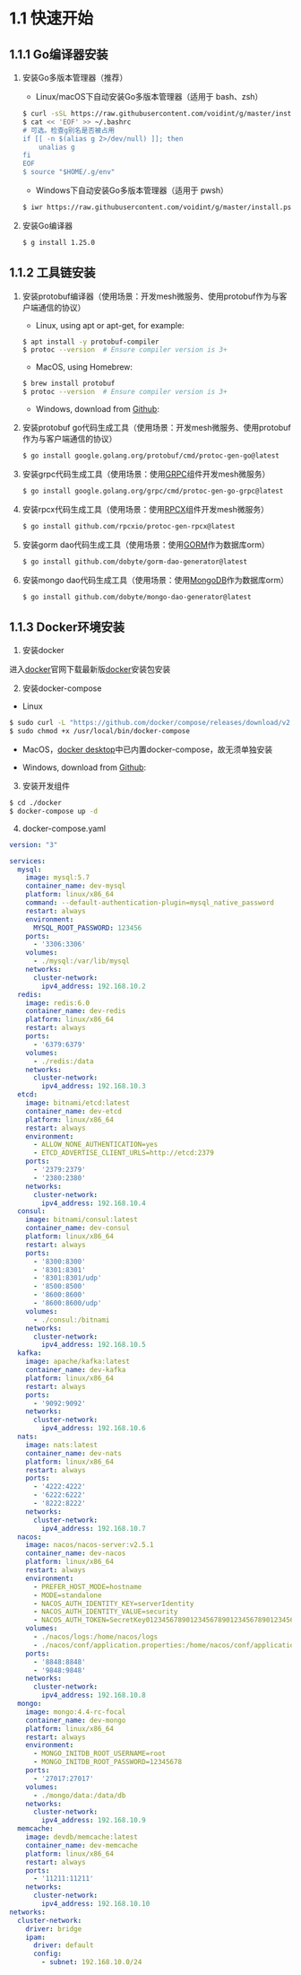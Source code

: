 # 1.1 快速开始

## 1.1.1 Go编译器安装

1. 安装Go多版本管理器（推荐）

    - Linux/macOS下自动安装Go多版本管理器（适用于 bash、zsh）

    ```bash
    $ curl -sSL https://raw.githubusercontent.com/voidint/g/master/install.sh | bash
    $ cat << 'EOF' >> ~/.bashrc
    # 可选。检查g别名是否被占用
    if [[ -n $(alias g 2>/dev/null) ]]; then
        unalias g
    fi
    EOF 
    $ source "$HOME/.g/env"
    ```

    - Windows下自动安装Go多版本管理器（适用于 pwsh）

    ```bash
    $ iwr https://raw.githubusercontent.com/voidint/g/master/install.ps1 -useb | iex
    ```

2. 安装Go编译器

    ```bash
    $ g install 1.25.0
    ```

## 1.1.2 工具链安装

1. 安装protobuf编译器（使用场景：开发mesh微服务、使用protobuf作为与客户端通信的协议）

    - Linux, using apt or apt-get, for example:

    ```bash
    $ apt install -y protobuf-compiler
    $ protoc --version  # Ensure compiler version is 3+
    ```

    - MacOS, using Homebrew:

    ```bash
    $ brew install protobuf
    $ protoc --version  # Ensure compiler version is 3+
    ```

    - Windows, download from [Github](https://github.com/protocolbuffers/protobuf/releases):

2. 安装protobuf go代码生成工具（使用场景：开发mesh微服务、使用protobuf作为与客户端通信的协议）

    ```bash
    $ go install google.golang.org/protobuf/cmd/protoc-gen-go@latest
    ```

3. 安装grpc代码生成工具（使用场景：使用[GRPC](https://grpc.io/)组件开发mesh微服务）

    ```bash
    $ go install google.golang.org/grpc/cmd/protoc-gen-go-grpc@latest
    ```

4. 安装rpcx代码生成工具（使用场景：使用[RPCX](https://rpcx.io/)组件开发mesh微服务）

    ```bash
    $ go install github.com/rpcxio/protoc-gen-rpcx@latest
    ```

5. 安装gorm dao代码生成工具（使用场景：使用[GORM](https://gorm.io/)作为数据库orm）

    ```bash
    $ go install github.com/dobyte/gorm-dao-generator@latest
    ```

6. 安装mongo dao代码生成工具（使用场景：使用[MongoDB](https://github.com/mongodb/mongo-go-driver)作为数据库orm）

    ```bash
    $ go install github.com/dobyte/mongo-dao-generator@latest
    ```

## 1.1.3 Docker环境安装

1. 安装docker

  进入[docker](https://www.docker.com/)官网下载最新版[docker](https://www.docker.com/)安装包安装

2. 安装docker-compose

  - Linux

  ```bash
  $ sudo curl -L "https://github.com/docker/compose/releases/download/v2.36.2/docker-compose-$(uname -s)-$(uname -m)" -o /usr/local/bin/docker-compose
  $ sudo chmod +x /usr/local/bin/docker-compose
  ```

  - MacOS，[docker desktop](https://docs.docker.com/desktop/setup/install/mac-install/)中已内置docker-compose，故无须单独安装

  - Windows, download from [Github](https://github.com/docker/compose/releases):

3. 安装开发组件

  ```bash
  $ cd ./docker
  $ docker-compose up -d
  ```

4. docker-compose.yaml

```yaml
version: "3"

services:
  mysql:
    image: mysql:5.7
    container_name: dev-mysql
    platform: linux/x86_64
    command: --default-authentication-plugin=mysql_native_password
    restart: always
    environment:
      MYSQL_ROOT_PASSWORD: 123456
    ports:
      - '3306:3306'
    volumes:
      - ./mysql:/var/lib/mysql
    networks:
      cluster-network:
        ipv4_address: 192.168.10.2
  redis:
    image: redis:6.0
    container_name: dev-redis
    platform: linux/x86_64
    restart: always
    ports:
      - '6379:6379'
    volumes:
      - ./redis:/data
    networks:
      cluster-network:
        ipv4_address: 192.168.10.3
  etcd:
    image: bitnami/etcd:latest
    container_name: dev-etcd
    platform: linux/x86_64
    restart: always
    environment:
      - ALLOW_NONE_AUTHENTICATION=yes
      - ETCD_ADVERTISE_CLIENT_URLS=http://etcd:2379
    ports:
      - '2379:2379'
      - '2380:2380'
    networks:
      cluster-network:
        ipv4_address: 192.168.10.4
  consul:
    image: bitnami/consul:latest
    container_name: dev-consul
    platform: linux/x86_64
    restart: always
    ports:
      - '8300:8300'
      - '8301:8301'
      - '8301:8301/udp'
      - '8500:8500'
      - '8600:8600'
      - '8600:8600/udp'
    volumes:
      - ./consul:/bitnami
    networks:
      cluster-network:
        ipv4_address: 192.168.10.5
  kafka:
    image: apache/kafka:latest
    container_name: dev-kafka
    platform: linux/x86_64
    restart: always
    ports:
      - '9092:9092'
    networks:
      cluster-network:
        ipv4_address: 192.168.10.6
  nats:
    image: nats:latest
    container_name: dev-nats
    platform: linux/x86_64
    restart: always
    ports:
      - '4222:4222'
      - '6222:6222'
      - '8222:8222'
    networks:
      cluster-network:
        ipv4_address: 192.168.10.7
  nacos:
    image: nacos/nacos-server:v2.5.1
    container_name: dev-nacos
    platform: linux/x86_64
    restart: always
    environment:
      - PREFER_HOST_MODE=hostname
      - MODE=standalone
      - NACOS_AUTH_IDENTITY_KEY=serverIdentity
      - NACOS_AUTH_IDENTITY_VALUE=security
      - NACOS_AUTH_TOKEN=SecretKey012345678901234567890123456789012345678901234567890123456789
    volumes:
      - ./nacos/logs:/home/nacos/logs
      - ./nacos/conf/application.properties:/home/nacos/conf/application.properties
    ports:
      - '8848:8848'
      - '9848:9848'
    networks:
      cluster-network:
        ipv4_address: 192.168.10.8
  mongo:
    image: mongo:4.4-rc-focal
    container_name: dev-mongo
    platform: linux/x86_64
    restart: always
    environment:
      - MONGO_INITDB_ROOT_USERNAME=root
      - MONGO_INITDB_ROOT_PASSWORD=12345678
    ports:
      - '27017:27017'
    volumes:
      - ./mongo/data:/data/db
    networks:
      cluster-network:
        ipv4_address: 192.168.10.9
  memcache:
    image: devdb/memcache:latest
    container_name: dev-memcache
    platform: linux/x86_64
    restart: always
    ports:
      - '11211:11211'
    networks:
      cluster-network:
        ipv4_address: 192.168.10.10
networks:
  cluster-network:
    driver: bridge
    ipam:
      driver: default
      config:
        - subnet: 192.168.10.0/24
```